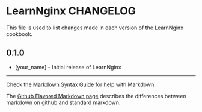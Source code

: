 LearnNginx CHANGELOG
====================

This file is used to list changes made in each version of the LearnNginx cookbook.

0.1.0
-----
- [your_name] - Initial release of LearnNginx

- - -
Check the [Markdown Syntax Guide](http://daringfireball.net/projects/markdown/syntax) for help with Markdown.

The [Github Flavored Markdown page](http://github.github.com/github-flavored-markdown/) describes the differences between markdown on github and standard markdown.
